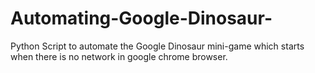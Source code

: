 # Automating-Google-Dinosaur-
Python Script to automate the Google Dinosaur mini-game which starts when there is no network in google chrome browser.
